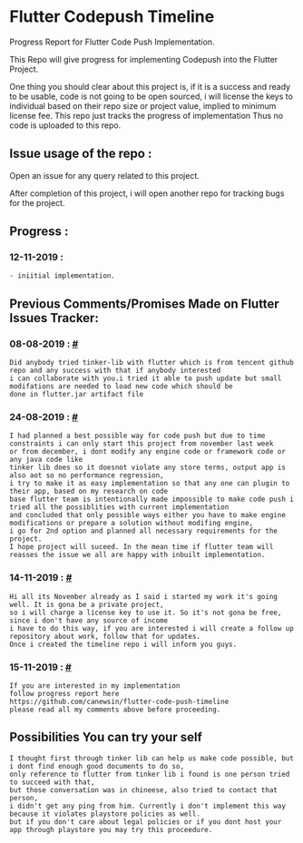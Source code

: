 #   Flutter Codepush Timeline
Progress Report for Flutter Code Push Implementation.

This Repo will give progress for implementing Codepush into the Flutter Project.

One thing you should clear about this project is, if it is a success and ready to be usable, code is not going to be open sourced, i will license the keys to individual based on their repo size or project value, implied to minimum license fee. This repo just tracks the progress of implementation Thus no code is uploaded to this repo.

## Issue usage of the repo :
Open an issue for any query related to this project.

After completion of this project, i will open another repo for tracking bugs for the project.


## Progress :

### 12-11-2019 :
    - iniitial implementation.


## Previous Comments/Promises Made on Flutter Issues Tracker:

### 08-08-2019 : [#](https://github.com/flutter/flutter/issues/14330#issuecomment-519229004)
    Did anybody tried tinker-lib with flutter which is from tencent github repo and any success with that if anybody interested 
    i can collaborate with you.i tried it able to push update but small modifations are needed to load new code which should be 
    done in flutter.jar artifact file

### 24-08-2019 : [#](https://github.com/flutter/flutter/issues/14330#issuecomment-524423288)
    I had planned a best possible way for code push but due to time constraints i can only start this project from november last week 
    or from december, i dont modify any engine code or framework code or any java code like 
    tinker lib does so it doesnot violate any store terms, output app is also aot so no performance regression, 
    i try to make it as easy implementation so that any one can plugin to their app, based on my research on code 
    base flutter team is intentionally made impossible to make code push i tried all the possiblities with current implementation 
    and concluded that only possible ways either you have to make engine modifications or prepare a solution without modifing engine, 
    i go for 2nd option and planned all necessary requirements for the project. 
    I hope project will suceed. In the mean time if flutter team will reasses the issue we all are happy with inbuilt implementation.

### 14-11-2019 : [#](https://github.com/flutter/flutter/issues/14330#issuecomment-553743371)
    Hi all its November already as I said i started my work it's going well. It is gona be a private project, 
    so i will charge a license key to use it. So it's not gona be free, since i don't have any source of income 
    i have to do this way, if you are interested i will create a follow up repository about work, follow that for updates. 
    Once i created the timeline repo i will inform you guys.
    
### 15-11-2019 : [#](https://github.com/flutter/flutter/issues/14330#issuecomment-554223442)
    If you are interested in my implementation
    follow progress report here
    https://github.com/canewsin/flutter-code-push-timeline
    please read all my comments above before proceeding.

## Possibilities You can try your self
    I thought first through tinker lib can help us make code possible, but i dont find enough good documents to do so, 
    only reference to flutter from tinker lib i found is one person tried to succeed with that, 
    but those conversation was in chineese, also tried to contact that person, 
    i didn't get any ping from him. Currently i don't implement this way because it violates playstore policies as well. 
    but if you don't care about legal policies or if you dont host your app through playstore you may try this proceedure.
